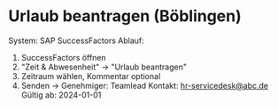 # Urlaub beantragen (Böblingen)
System: SAP SuccessFactors
Ablauf:
1) SuccessFactors öffnen
2) "Zeit & Abwesenheit" → "Urlaub beantragen"
3) Zeitraum wählen, Kommentar optional
4) Senden → Genehmiger: Teamlead
Kontakt: hr-servicedesk@abc.de
Gültig ab: 2024-01-01
